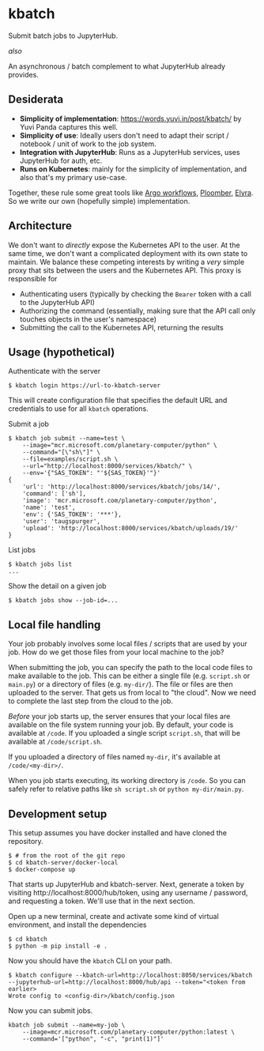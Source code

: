 # kbatch

Submit batch jobs to JupyterHub.

*also*

An asynchronous / batch complement to what JupyterHub already provides.

## Desiderata

- **Simplicity of implementation**: https://words.yuvi.in/post/kbatch/ by Yuvi Panda captures this well.
- **Simplicity of use**: Ideally users don't need to adapt their script / notebook / unit of work to the job system.
- **Integration with JupyterHub**: Runs as a JupyterHub services, uses JupyterHub for auth, etc.
- **Runs on Kubernetes**: mainly for the simplicity of implementation, and also that's my primary use-case.

Together, these rule some great tools like [Argo workflows](https://argoproj.github.io/workflows), [Ploomber](https://github.com/ploomber/ploomber), [Elyra](https://github.com/elyra-ai/elyra). So we write our own (hopefully simple) implementation.

## Architecture

We don't want to *directly* expose the Kubernetes API to the user. At the same time, we don't want a complicated deployment with its own state to maintain. We balance these competing interests by writing a *very* simple proxy that sits between the users and the Kubernetes API. This proxy is responsible for

- Authenticating users (typically by checking the `Bearer` token with a call to the JupyterHub API)
- Authorizing the command (essentially, making sure that the API call only touches objects in the user's namespace)
- Submitting the call to the Kubernetes API, returning the results

## Usage (hypothetical)

Authenticate with the server

```
$ kbatch login https://url-to-kbatch-server
```

This will create configuration file that specifies the default URL and credentials to use for all `kbatch` operations.

Submit a job

```console
$ kbatch job submit --name=test \
    --image="mcr.microsoft.com/planetary-computer/python" \
    --command="[\"sh\"]" \
    --file=examples/script.sh \
    --url="http://localhost:8000/services/kbatch/" \
    --env='{"SAS_TOKEN": "'${SAS_TOKEN}'"}'
{
    'url': 'http://localhost:8000/services/kbatch/jobs/14/',
    'command': ['sh'],
    'image': 'mcr.microsoft.com/planetary-computer/python',
    'name': 'test',
    'env': {'SAS_TOKEN': '***'},
    'user': 'taugspurger',
    'upload': 'http://localhost:8000/services/kbatch/uploads/19/'
}
```

List jobs

```
$ kbatch jobs list
...
```

Show the detail on a given job

```
$ kbatch jobs show --job-id=...
```

## Local file handling

Your job probably involves some local files / scripts that are used by your job. How do we get those files from your local machine to the job?

When submitting the job, you can specify the path to the local code files to make available to the job. This can be either a single file (e.g. `script.sh` or `main.py`) or a directory of files (e.g. `my-dir/`). The file or files are then uploaded to the server. That gets us from local to "the cloud". Now we need to complete the last step from the cloud to the job.

*Before* your job starts up, the server ensures that your local files are available on the file system running your job. By default, your code is available at `/code`. If you uploaded a single script `script.sh`, that will be available at `/code/script.sh`.

If you uploaded a directory of files named `my-dir`, it's available at `/code/<my-dir>/`.

When you job starts executing, its working directory is `/code`. So you can safely refer to relative paths like `sh script.sh` or `python my-dir/main.py`.

## Development setup

This setup assumes you have docker installed and have cloned the repository.

```
$ # from the root of the git repo
$ cd kbatch-server/docker-local
$ docker-compose up
```

That starts up JupyterHub and kbatch-server. Next, generate a token by visiting http://localhost:8000/hub/token, using any username / password, and requesting a token. We'll use that in the next section.

Open up a new terminal, create and activate some kind of virtual environment, and install the dependencies

```
$ cd kbatch
$ python -m pip install -e .
```

Now you should have the `kbatch` CLI on your path.

```
$ kbatch configure --kbatch-url=http://localhost:8050/services/kbatch --jupyterhub-url=http://localhost:8000/hub/api --token="<token from earlier>
Wrote config to <config-dir>/kbatch/config.json
```

Now you can submit jobs.

```
kbatch job submit --name=my-job \
    --image=mcr.microsoft.com/planetary-computer/python:latest \
    --command='["python", "-c", "print(1)"]'
```
